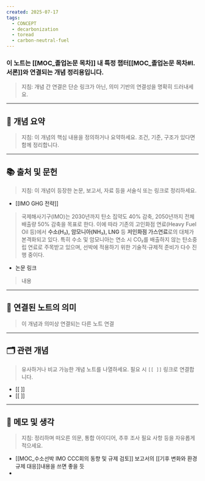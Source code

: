 ```yaml
---
created: 2025-07-17
tags:
  - CONCEPT
  - decarbonization
  - toread
  - carbon-neutral-fuel
---
```


### 이 노트는 [[MOC_졸업논문 목차]] 내 특정 챕터[[MOC_졸업논문 목차#I. 서론]]와 연결되는 개념 정리용입니다.  
> 지침: 개념 간 연결은 단순 링크가 아닌, 의미 기반의 연결성을 명확히 드러내세요.  
---

## 🧩 개념 요약  
> 지침: 이 개념의 핵심 내용을 정의하거나 요약하세요. 조건, 기준, 구조가 있다면 함께 정리합니다.

---

## 📚 출처 및 문헌  
> 지침: 이 개념이 등장한 논문, 보고서, 자료 등을 서술식 또는 링크로 정리하세요.

- [[IMO GHG 전략]]
> 국제해사기구(IMO)는 2030년까지 탄소 집약도 40% 감축, 2050년까지 전체 배출량 50% 감축을 목표로 한다. 
> 이에 따라 기존의 고인화점 연료(Heavy Fuel Oil 등)에서 **수소(H₂), 암모니아(NH₃), LNG** 등 **저인화점 가스연료**로의 대체가 본격화되고 있다.
> 특히 수소 및 암모니아는 연소 시 CO₂를 배출하지 않는 탄소중립 연료로 주목받고 있으며, 선박에 적용하기 위한 기술적·규제적 준비가 다수 진행 중이다.

- 논문 링크
>  내용 

---

## 🔗 연결된 노트의 의미  
> 이 개념과 의미상 연결되는 다른 노트 연결

---

## 🗂 관련 개념  
> 유사하거나 비교 가능한 개념 노트를 나열하세요. 필요 시 `[[ ]]` 링크로 연결합니다.

- [[ ]]
- [[ ]]

---

## 💬 메모 및 생각  
> 지침: 정리하며 떠오른 의문, 통합 아이디어, 추후 조사 필요 사항 등을 자유롭게 적으세요.


- [[MOC_수소선박 IMO CCC회의 동향 및 규제 검토]] 보고서의 [[기후 변화와 환경 규제 대응]]내용을 쓰면 좋을 듯
- 